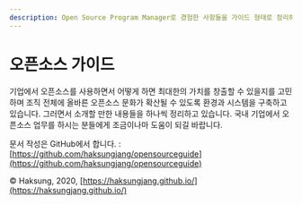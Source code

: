 ```yaml
---
description: Open Source Program Manager로 경험한 사항들을 가이드 형태로 정리하고 있습니다.
---
```


# 오픈소스 가이드

기업에서 오픈소스를 사용하면서 어떻게 하면 최대한의 가치를 창출할 수 있을지를 고민하며 조직 전체에 올바른 오픈소스 문화가 확산될 수 있도록 환경과 시스템을 구축하고 있습니다. 그러면서 소개할 만한 내용들을 하나씩 정리하고 있습니다. 국내 기업에서 오픈소스 업무를 하시는 분들에게 조금이나마 도움이 되길 바랍니다. 

문서 작성은 GitHub에서 합니다. : [https://github.com/haksungjang/opensourceguide](https://github.com/haksungjang/opensourceguide)



© Haksung, 2020, [https://haksungjang.github.io/](https://haksungjang.github.io/)





